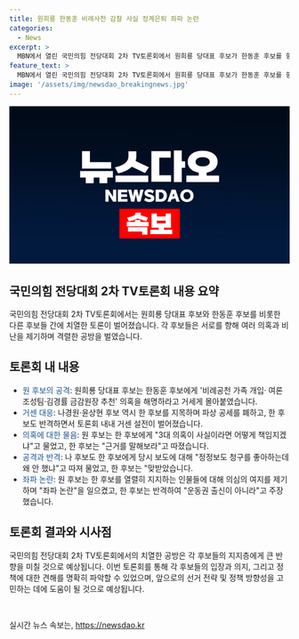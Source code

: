 ```yaml
---
title: 원희룡 한동훈 비례사천 감찰 사실 정계은퇴 좌파 논란
categories:
  - News
excerpt: >
  MBN에서 열린 국민의힘 전당대회 2차 TV토론회에서 원희룡 당대표 후보가 한동훈 후보를 향해 여론조성 의혹 등을 제기하며 공세를 퍼부었고, 나경원·윤상현 후보 역시 파상 공세를 펼쳤습니다. 토론회는 거센 설전으로 치열하게 진행되었고, 후보들 간에 의혹과 공격이 오가면서 공개토론이 치열하게 이뤄졌습니다. 이에 대해 후보들은 서로의 주장을 반박하며 강력한 입장을 보였고, 논란은 좌파 논란까지 번지며 예기치 못한 방향으로 전개되었습니다.
feature_text: >
  MBN에서 열린 국민의힘 전당대회 2차 TV토론회에서 원희룡 당대표 후보가 한동훈 후보를 향해 여론조성 의혹 등을 제기하며 공세를 퍼부었고, 나경원·윤상현 후보 역시 파상 공세를 펼쳤습니다. 토론회는 거센 설전으로 치열하게 진행되었고, 후보들 간에 의혹과 공격이 오가면서 공개토론이 치열하게 이뤄졌습니다. 이에 대해 후보들은 서로의 주장을 반박하며 강력한 입장을 보였고, 논란은 좌파 논란까지 번지며 예기치 못한 방향으로 전개되었습니다.
image: '/assets/img/newsdao_breakingnews.jpg'
---
```


<p><img src="/assets/img/newsdao_breakingnews.jpg" alt="firstkoreanews 속보" /></p>

<h2>국민의힘 전당대회 2차 TV토론회 내용 요약</h2>

<p data-ke-size="size16">국민의힘 전당대회 2차 TV토론회에서는 원희룡 당대표 후보와 한동훈 후보를 비롯한 다른 후보들 간에 치열한 토론이 벌어졌습니다. 각 후보들은 서로를 향해 여러 의혹과 비난을 제기하며 격렬한 공방을 벌였습니다.</p>

<h2 data-ke-size="size26">토론회 내 내용</h2>

<ul>
    <li><span style="color: #1a5490;">원 후보의 공격</span>: 원희룡 당대표 후보는 한동훈 후보에게 '비례공천 가족 개입· 여론조성팀·김경률 금감원장 추천' 의혹을 해명하라고 거세게 몰아붙였습니다.</li>
    <li><span style="color: #1a5490;">거센 대응</span>: 나경원·윤상현 후보 역시 한 후보를 지목하며 파상 공세를 폐하고, 한 후보도 반격하면서 토론회 내내 거센 설전이 벌어졌습니다.</li>
    <li><span style="color: #1a5490;">의혹에 대한 물음</span>: 원 후보는 한 후보에게 "3대 의혹이 사실이라면 어떻게 책임지겠냐"고 물었고, 한 후보는 "근거를 말해보라"고 따졌습니다.</li>
    <li><span style="color: #1a5490;">공격과 반격</span>: 나 후보도 한 후보에게 당시 보도에 대해 "정정보도 청구를 좋아하는데 왜 안 했냐"고 따져 물었고, 한 후보는 "맞받았습니다.</li>
    <li><span style="color: #1a5490;">좌파 논란</span>: 원 후보는 한 후보를 열렬히 지지하는 인물들에 대해 의심의 여지를 제기하며 "좌파 논란"을 일으켰고, 한 후보는 반격하여 "운동권 출신이 아니라"고 주장했습니다.</li>
</ul>

<h2 data-ke-size="size26">토론회 결과와 시사점</h2>

<p data-ke-size="size16">국민의힘 전당대회 2차 TV토론회에서의 치열한 공방은 각 후보들의 지지층에게 큰 반향을 미칠 것으로 예상됩니다. 이번 토론회를 통해 각 후보들의 입장과 의지, 그리고 정책에 대한 견해를 명확히 파악할 수 있었으며, 앞으로의 선거 전략 및 정책 방향성을 고민하는 데에 도움이 될 것으로 예상됩니다.</p>

<p data-ke-size="size16">&nbsp;</p>
실시간 뉴스 속보는, <a href="https://newsdao.kr" rel="dofollow">https://newsdao.kr</a>


